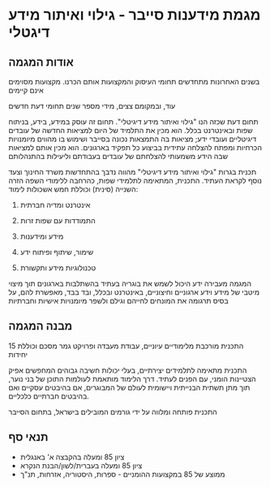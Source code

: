 # מגמת מידענות סייבר - גילוי ואיתור מידע דיגטלי

## אודות המגמה

בשנים האחרונות מתחדשים תחומי העיסוק והמקצועות אותם הכרנו. מקצועות מסוימים אינם קיימים

עוד, ובמקומם צצים, מידי מספר שנים תחומי דעת חדשים

תחום דעת שכזה הנו "גילוי ואיתור מידע דיגיטלי". תחום זה עוסק במידע, בידע, בניתוח שפות ובאינטרנט בכלל. הוא מכין את התלמיד של היום למציאות החדשה של עובדים דיגיטליים ועובדי ידע; מציאות בה התמצאות נכונה בסייבר ושימוש בו מהווים מיומנויות הכרחיות ומפתח להצלחה עתידית בביצוע כל תפקיד בארגונים. הוא מכין אותם למציאות שבה הידע משמעותי להצלחתם של עובדים בעבודתם וליעילות בהתנהלותם

תכנית בגרות "גילוי ואיתור מידע דיגיטלי" מהווה נדבך בהתחדשות משרד החינוך וצעד נוסף לקראת העתיד. התכנית, המתאימה לתלמידי שפות, כהרחבה ללימודי השפה הזרה השנייה (סינית) וכוללת חמש אשכולות לימוד:

1. אינטרנט ומדיה חברתית

2. התמודדות עם שפות זרות

3. מידע ומידענות

4. שימור, שיתוף ופיתוח ידע

5. טכנולוגיות מידע ותקשורת

המגמה מעבירה ידע היכול לשמש את בוגריה בעתיד בהשתלבות בארגונים תוך מיצוי מיטבי של מידע וידע ארגוניים וחיצוניים, באינטרנט ובכלל, ובד בבד, מאפשרת להם, על בסיס תרגומה את המונחים לחייהם וגילם ולשפר מיומנויות אישיות וחברתיות

## מבנה המגמה

התכנית מורכבת מלימודיים עיוניים, עבודת מעבדה ופרויקט גמר מסכם וכוללת 15 יחידות

התכנית מתאימה לתלמידים יצירתיים, בעלי יכולות חשיבה גבוהים המחפשים אפיק הצטיינות הומני, עם הפנים לעתיד. דרך הלימוד מותאמת לעולמות התוכן של בני נוער, תוך מתן תשתית הבנייתית ויישומית לעולם של המבוגרים, אם בהיבטים עסקיים ואם בהיבטים חברתיים כלכליים.

התכנית פותחה ומלווה על ידי גורמים המובילים בישראל, בתחום הסייבר

## תנאי סף

- ציון 85 ומעלה בהקבצה א' באנגלית
- ציון 85 ומעלה בעברית/לשון/הבנת הנקרא
- ממוצע של 85 במקצועות ההומניים - ספרות, היסטוריה, אזרחות, תנ"ך
